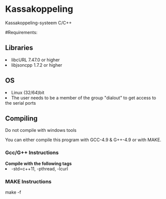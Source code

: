 # Kassakoppeling
Kassakoppeling-systeem C/C++

#Requirements:

<h2>Libraries</h2>
<li>libcURL 7.47.0 or higher</li>
<li>libjsoncpp 1.7.2 or higher</li>

<h2>OS</h2> 
<li>Linux (32/64)bit</li>
<li>The user needs to be a member of the group "dialout" to get access to the serial ports</li>

<h2>Compiling</h2>
Do not compile with windows tools

You can either compile this program with GCC-4.9 & G++-4.9 or with MAKE.

<h3>Gcc/G++ Instructions</h3>
<b>Compile with the following tags</b>
<li>-std=c++11, -pthread, -lcurl</li>

<h3>MAKE Instructions</h3>
make -f <name>



